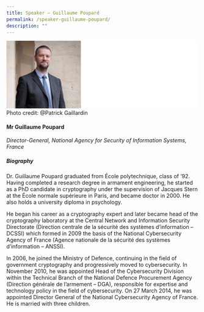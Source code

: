 ```yaml
---
title: Speaker – Guillaume Poupard
permalink: /speaker-guillaume-poupard/
description: ""
---
```

![](/images/Speakers/Guillaume%20Poupard.jpg)
Photo credit: @Patrick Gaillardin 

#### **Mr Guillaume Poupard**

*Director-General, National Agency for Security of Information Systems, France*  

##### **Biography**
Dr. Guillaume Poupard graduated from École polytechnique, class of ’92. Having completed a research degree in armament engineering, he started as a PhD candidate in cryptography under the supervision of Jacques Stern at the École normale supérieure in Paris, and became doctor in 2000. He also holds a university diploma in psychology.

He began his career as a cryptography expert and later became head of the cryptography laboratory at the Central Network and Information Security Directorate (Direction centrale de la sécurité des systèmes d’information – DCSSI) which formed in 2009 the basis of the National Cybersecurity Agency of France (Agence nationale de la sécurité des systèmes d’information – ANSSI).

In 2006, he joined the Ministry of Defence, continuing in the field of government cryptography and progressively moved to cybersecurity. In November 2010, he was appointed Head of the Cybersecurity Division within the Technical Branch of the National Defence Procurement Agency (Direction générale de l’armement – DGA), responsible for expertise and technology policy in the field of cybersecurity. On 27 March 2014, he was appointed Director General of the National Cybersecurity Agency of France. He is married with three children.